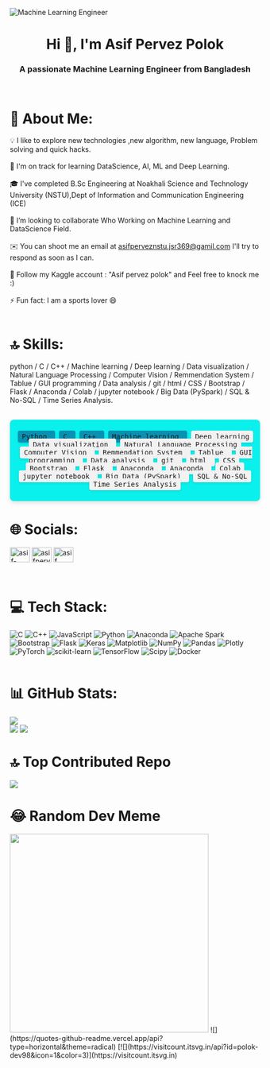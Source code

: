  ![Machine Learning Engineer](https://raw.githubusercontent.com/amandewatnitrr/amandewatnitrr/main/header_.png)
<h1 align="center">Hi 👋, I'm Asif Pervez Polok</h1>
<h3 align="center">A passionate Machine Learning Engineer from Bangladesh</h3><br>

# 💫 About Me:
💡 I like to explore new technologies ,new algorithm, new language, Problem solving and quick hacks.<br><br>🌱 I'm on track for learning DataScience, AI, ML and Deep Learning.<br><br>🎓 I've completed B.Sc Engineering at Noakhali Science and Technology University (NSTU),Dept of Information and Communication Engineering (ICE)<br><br>👯 I’m looking to collaborate Who Working on Machine Learning and DataScience Field.<br><br>✉️ You can shoot me an email at asifperveznstu.jsr369@gamil.com I'll try to respond as soon as I can.<br><br>💬 Follow my Kaggle account : "Asif pervez polok" and Feel free to knock me :)<br><br>⚡ Fun fact: I am a sports lover 😄 <br><br>

# 🔝 Skills:
python / C / C++ / Machine learning / Deep learning / Data visualization / Natural Language Processing / Computer Vision / Remmendation System / Tablue / GUI programming / Data analysis / git / html / CSS / Bootstrap / Flask / Anaconda / Colab / jupyter notebook / Big Data (PySpark) / SQL & No-SQL / Time Series Analysis.<br><br>

<div align="center" style="background-color: #0AF0EC; padding: 12px; border-radius: 8px; box-shadow: 0 4px 8px rgba(0, 0, 0, 0.1);">
    <p>
        <samp>
            <span style="background-color: #0891B2; padding: 4px 8px; margin: 0 4px; border-radius: 4px; box-shadow: 0 2px 4px rgba(0, 0, 0, 0.1);">
                Python
            </span>
            <span style="background-color: #0891B2; padding: 4px 8px; margin: 0 4px; border-radius: 4px; box-shadow: 0 2px 4px rgba(0, 0, 0, 0.1);">
                C
            </span>
             <span style="background-color: #0891B2; padding: 4px 8px; margin: 0 4px; border-radius: 4px; box-shadow: 0 2px 4px rgba(0, 0, 0, 0.1);">
                C++
            </span>
          <span style="background-color: #0891B2; padding: 4px 8px; margin: 0 4px; border-radius: 4px; box-shadow: 0 2px 4px rgba(0, 0, 0, 0.1);">
                Machine learning
            </span>
          <span style="background-color: #f2f2f2; padding: 4px 8px; margin: 0 4px; border-radius: 4px; box-shadow: 0 2px 4px rgba(0, 0, 0, 0.1);">
                Deep learning
            </span>
          <span style="background-color: #f2f2f2; padding: 4px 8px; margin: 0 4px; border-radius: 4px; box-shadow: 0 2px 4px rgba(0, 0, 0, 0.1);">
                Data visualization
            </span>
          <span style="background-color: #f2f2f2; padding: 4px 8px; margin: 0 4px; border-radius: 4px; box-shadow: 0 2px 4px rgba(0, 0, 0, 0.1);">
               Natural Language Processing
            </span>
          <span style="background-color: #f2f2f2; padding: 4px 8px; margin: 0 4px; border-radius: 4px; box-shadow: 0 2px 4px rgba(1, 1, 0, 0.1);">
                Computer Vision
            </span>
          <span style="background-color: #f2f2f2; padding: 4px 8px; margin: 0 4px; border-radius: 4px; box-shadow: 0 2px 4px rgba(0, 0, 0, 0.1);">
                Remmendation System
            </span>
          <span style="background-color: #f2f2f2; padding: 4px 8px; margin: 0 4px; border-radius: 4px; box-shadow: 0 2px 4px rgba(0, 0, 0, 0.1);">
                Tablue
            </span>
          <span style="background-color: #f2f2f2; padding: 4px 8px; margin: 0 4px; border-radius: 4px; box-shadow: 0 2px 4px rgba(0, 0, 0, 0.1);">
                GUI programming
            </span>
         <span style="background-color: #f2f2f2; padding: 4px 8px; margin: 0 4px; border-radius: 4px; box-shadow: 0 2px 4px rgba(0, 0, 0, 0.1);">
                Data analysis
            </span>
         <span style="background-color: #f2f2f2; padding: 4px 8px; margin: 0 4px; border-radius: 4px; box-shadow: 0 2px 4px rgba(0, 0, 0, 0.1);">
                git
            </span>
         <span style="background-color: #f2f2f2; padding: 4px 8px; margin: 0 4px; border-radius: 4px; box-shadow: 0 2px 4px rgba(0, 0, 0, 0.1);">
                html
            </span>
         <span style="background-color: #f2f2f2; padding: 4px 8px; margin: 0 4px; border-radius: 4px; box-shadow: 0 2px 4px rgba(0, 0, 0, 0.1);">
               CSS
            </span>
         <span style="background-color: #f2f2f2; padding: 4px 8px; margin: 0 4px; border-radius: 4px; box-shadow: 0 2px 4px rgba(0, 0, 0, 0.1);">
               Bootstrap
            </span>
         <span style="background-color: #f2f2f2; padding: 4px 8px; margin: 0 4px; border-radius: 4px; box-shadow: 0 2px 4px rgba(0, 0, 0, 0.1);">
                Flask
            </span>
         <span style="background-color: #f2f2f2; padding: 4px 8px; margin: 0 4px; border-radius: 4px; box-shadow: 0 2px 4px rgba(0, 0, 0, 0.1);">
                Anaconda
            </span>
         <span style="background-color: #f2f2f2; padding: 4px 8px; margin: 0 4px; border-radius: 4px; box-shadow: 0 2px 4px rgba(0, 0, 0, 0.1);">
                Anaconda
            </span>
          <span style="background-color: #f2f2f2; padding: 4px 8px; margin: 0 4px; border-radius: 4px; box-shadow: 0 2px 4px rgba(0, 0, 0, 0.1);">
                Colab
            </span>
          <span style="background-color: #f2f2f2; padding: 4px 8px; margin: 0 4px; border-radius: 4px; box-shadow: 0 2px 4px rgba(0, 0, 0, 0.1);">
                jupyter notebook
            </span>
          <span style="background-color: #f2f2f2; padding: 4px 8px; margin: 0 4px; border-radius: 4px; box-shadow: 0 2px 4px rgba(0, 0, 0, 0.1);">
                Big Data (PySpark)
            </span>
          <span style="background-color: #f2f2f2; padding: 4px 8px; margin: 0 4px; border-radius: 4px; box-shadow: 0 2px 4px rgba(0, 0, 0, 0.1);">
                SQL & No-SQL
            </span>
          <span style="background-color: #f2f2f2; padding: 4px 8px; margin: 0 4px; border-radius: 4px; box-shadow: 0 2px 4px rgba(0, 0, 0, 0.1);">
                Time Series Analysis
            </span>
            <!-- Add other skills using the same span structure -->
        </samp>
    </p>
</div>

# 🌐 Socials:
<p align="left">
<a href="https://linkedin.com/in/asif-pervez-polok-237445210" target="blank"><img align="center" src="https://raw.githubusercontent.com/rahuldkjain/github-profile-readme-generator/master/src/images/icons/Social/linked-in-alt.svg" alt="asif-pervez-polok-237445210" height="30" width="40" /></a>
<a href="https://kaggle.com/asifpervezpolok" target="blank"><img align="center" src="https://raw.githubusercontent.com/rahuldkjain/github-profile-readme-generator/master/src/images/icons/Social/kaggle.svg" alt="asifpervezpolok" height="30" width="40" /></a>
<a href="https://fb.com/asif pervez polok" target="blank"><img align="center" src="https://raw.githubusercontent.com/rahuldkjain/github-profile-readme-generator/master/src/images/icons/Social/facebook.svg" alt="asif pervez polok" height="30" width="40" /></a>
</p><br>

# 💻 Tech Stack:
![C](https://img.shields.io/badge/c-%2300599C.svg?style=for-the-badge&logo=c&logoColor=white) ![C++](https://img.shields.io/badge/c++-%2300599C.svg?style=for-the-badge&logo=c%2B%2B&logoColor=white) ![JavaScript](https://img.shields.io/badge/javascript-%23323330.svg?style=for-the-badge&logo=javascript&logoColor=%23F7DF1E) ![Python](https://img.shields.io/badge/python-3670A0?style=for-the-badge&logo=python&logoColor=ffdd54) ![Anaconda](https://img.shields.io/badge/Anaconda-%2344A833.svg?style=for-the-badge&logo=anaconda&logoColor=white) ![Apache Spark](https://img.shields.io/badge/Apache%20Spark-FDEE21?style=for-the-badge&logo=apachespark&logoColor=black) ![Bootstrap](https://img.shields.io/badge/bootstrap-%238511FA.svg?style=for-the-badge&logo=bootstrap&logoColor=white) ![Flask](https://img.shields.io/badge/flask-%23000.svg?style=for-the-badge&logo=flask&logoColor=white) ![Keras](https://img.shields.io/badge/Keras-%23D00000.svg?style=for-the-badge&logo=Keras&logoColor=white) ![Matplotlib](https://img.shields.io/badge/Matplotlib-%23ffffff.svg?style=for-the-badge&logo=Matplotlib&logoColor=black) ![NumPy](https://img.shields.io/badge/numpy-%23013243.svg?style=for-the-badge&logo=numpy&logoColor=white) ![Pandas](https://img.shields.io/badge/pandas-%23150458.svg?style=for-the-badge&logo=pandas&logoColor=white) ![Plotly](https://img.shields.io/badge/Plotly-%233F4F75.svg?style=for-the-badge&logo=plotly&logoColor=white) ![PyTorch](https://img.shields.io/badge/PyTorch-%23EE4C2C.svg?style=for-the-badge&logo=PyTorch&logoColor=white) ![scikit-learn](https://img.shields.io/badge/scikit--learn-%23F7931E.svg?style=for-the-badge&logo=scikit-learn&logoColor=white) ![TensorFlow](https://img.shields.io/badge/TensorFlow-%23FF6F00.svg?style=for-the-badge&logo=TensorFlow&logoColor=white) ![Scipy](https://img.shields.io/badge/SciPy-%230C55A5.svg?style=for-the-badge&logo=scipy&logoColor=%white) ![Docker](https://img.shields.io/badge/docker-%230db7ed.svg?style=for-the-badge&logo=docker&logoColor=white)<br><br>

# 📊 GitHub Stats:
![](https://github-readme-stats.vercel.app/api?username=polok-dev98&theme=blueberry&hide_border=false&include_all_commits=true&count_private=true)<br/>
![](https://github-readme-streak-stats.herokuapp.com/?user=polok-dev98&theme=blueberry&hide_border=false)
![](https://github-readme-stats.vercel.app/api/top-langs/?username=polok-dev98&theme=blueberry&hide_border=false&include_all_commits=true&count_private=true&layout=compact)

# 🔝 Top Contributed Repo
![](https://github-contributor-stats.vercel.app/api?username=polok-dev98&limit=5&theme=gruvbox&combine_all_yearly_contributions=true)

# 😂 Random Dev Meme
<img src='https://randommeme-five.vercel.app/' style="height: 400px;"/>
![](https://quotes-github-readme.vercel.app/api?type=horizontal&theme=radical)
[![](https://visitcount.itsvg.in/api?id=polok-dev98&icon=1&color=3)](https://visitcount.itsvg.in)

